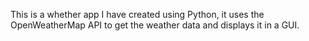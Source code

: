 This is a whether app I have created using Python, it uses the OpenWeatherMap API to get the weather data and displays it in a GUI.
```
